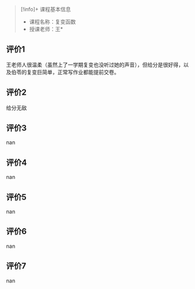>[!info]+ 课程基本信息
>
> - 课程名称：复变函数
> - 授课老师：王*

## 评价1

王老师人很温柔（虽然上了一学期复变也没听过她的声音），但给分是很好得，以及伯苓的复变巨简单，正常写作业都能提前交卷。
## 评价2

给分无敌
## 评价3

nan
## 评价4

nan
## 评价5

nan
## 评价6

nan
## 评价7

nan
